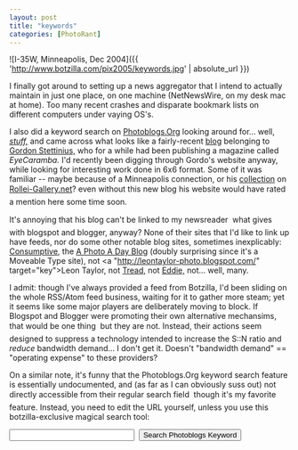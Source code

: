 ```yaml
---
layout: post
title: "keywords"
categories: [PhotoRant]
---
```



![I-35W, Minneapolis, Dec 2004]({{ 'http://www.botzilla.com/pix2005/keywords.jpg' | absolute_url }})


I finally got around to setting up a news aggregator that I intend to actually maintain in just one place, on one machine (NetNewsWire, on my desk mac at home). Too many recent crashes and disparate bookmark lists on different computers under vaying OS's.

I also did a keyword search on <a href="http://www.photoblogs.org" target="key">Photoblogs.Org</a> looking around for... well, <a href="http://www.photoblogs.org/search/?keyword=stuff" target="key"><i>stuff,</i></a> and came across what looks like a fairly-recent <a href="http://gordisdead.blogspot.com/" target="key">blog</a> belonging to <a href="http://www.eyecaramba.com/" target="key">Gordon Stettinius,</a> who for a while had been publishing a magazine called <i>EyeCaramba.</i> I'd recently been digging through Gordo's website anyway, while looking for interesting work done in 6x6 format. Some of it was familiar -- maybe because of a Minneapolis connection, or his <a href="http://www.rollei-gallery.net/elgordo/folder-list.html" target="key">collection</a> on <a href="http:/www.rollei-gallery.net/" target="key">Rollei-Gallery.net</a>? &#151;  even without this new blog his website would have rated a mention here some time soon.

<!--more-->
It's annoying that his blog can't be linked to my newsreader &#151; what gives with blogspot and blogger, anyway? None of their sites that I'd like to link up have feeds, nor do some other notable blog sites, sometimes inexplicably: <a href="" target="key"></a> <a href="http://consumptive.org/" target="key">Consumptive,</a> the <a href="http://www.aphotoaday.org/news/">A Photo A Day Blog</a> (doubly surprising since it's a Moveable Type site), not <a "http://leontaylor-photo.blogspot.com/" target="key">Leon Taylor,</a> not <a href="http://www.brainsonfilm.com/gotreadgo/index.html" target="key">Tread,</a> not <a href="http://www.walkeast.com/diary.php" target="key">Eddie,</a> not... well, many.

I admit: though I've always provided a feed from Botzilla, I'd been sliding on the whole RSS/Atom feed business, waiting for it to gather more steam; yet it seems like some major players are deliberately moving to block. If Blogspot and Blogger were promoting their own alternative mechansims, that would be one thing &#151; but they are not. Instead, their actions seem designed to suppress a technology intended to increase the S::N ratio and <i>reduce</i> bandwidth demand... I don't get it. Doesn't "bandwidth demand" == "operating expense" to these providers?

On a similar note, it's funny that the Photoblogs.Org keyword search feature is essentially undocumented, and (as far as I can obviously suss out) not directly accessible from their regular search field &#151; though it's my favorite feature. Instead, you need to edit the URL yourself, unless you use this botzilla-exclusive magical search tool:

<form method="get" action="http://www.photoblogs.org/search/" style="margin: 0;" target="_blank"><input name="keyword" size="25" value="" />&nbsp;&nbsp;<input type="submit" value="Search Photoblogs Keyword" /></form>

&nbsp;

